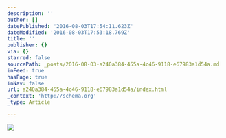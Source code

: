 ```yaml
---
description: ''
author: []
datePublished: '2016-08-03T17:54:11.623Z'
dateModified: '2016-08-03T17:53:18.769Z'
title: ''
publisher: {}
via: {}
starred: false
sourcePath: _posts/2016-08-03-a240a384-455a-4c46-9118-e67983a1d54a.md
inFeed: true
hasPage: true
inNav: false
url: a240a384-455a-4c46-9118-e67983a1d54a/index.html
_context: 'http://schema.org'
_type: Article

---
```

![](https://the-grid-user-content.s3-us-west-2.amazonaws.com/f901e463-9cdb-4759-82a7-9538dcb2d38b.jpg)